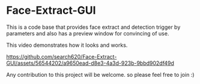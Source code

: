 # Face-Extract-GUI
This is a code base that provides face extract and detection trigger by parameters and also has a preview window for convincing of use.


This video demonstrates how it looks and works.

https://github.com/search620/Face-Extract-GUI/assets/56544202/a9650ead-d8e3-4a3d-923b-9bbd902df49d

Any contribution to this project will be welcome. so please feel free to join :)
